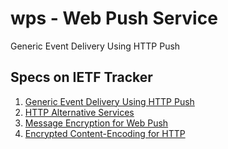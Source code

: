 # wps - Web Push Service

Generic Event Delivery Using HTTP Push

## Specs on IETF Tracker

1. [Generic Event Delivery Using HTTP Push](https://datatracker.ietf.org/doc/draft-ietf-webpush-protocol/)
2. [HTTP Alternative Services](https://datatracker.ietf.org/doc/draft-ietf-httpbis-alt-svc/)
3. [Message Encryption for Web Push](https://datatracker.ietf.org/doc/draft-ietf-webpush-encryption/)
4. [Encrypted Content-Encoding for HTTP](https://datatracker.ietf.org/doc/draft-ietf-httpbis-encryption-encoding/)

